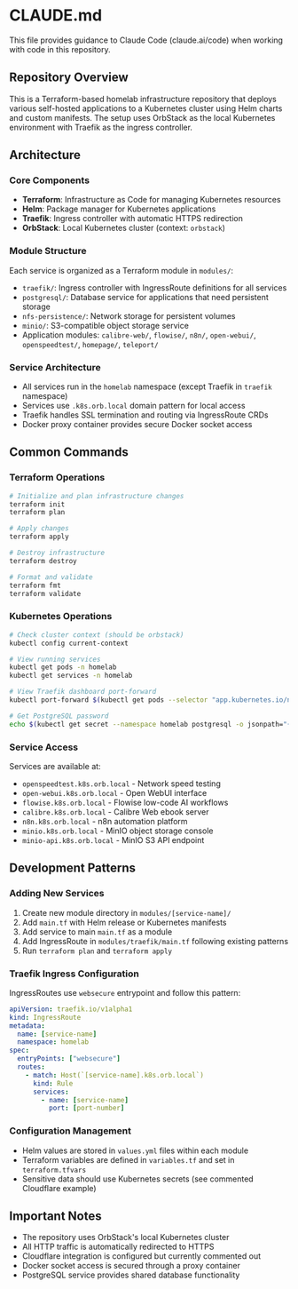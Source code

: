 # CLAUDE.md

This file provides guidance to Claude Code (claude.ai/code) when working with code in this repository.

## Repository Overview

This is a Terraform-based homelab infrastructure repository that deploys various self-hosted applications to a Kubernetes cluster using Helm charts and custom manifests. The setup uses OrbStack as the local Kubernetes environment with Traefik as the ingress controller.

## Architecture

### Core Components
- **Terraform**: Infrastructure as Code for managing Kubernetes resources
- **Helm**: Package manager for Kubernetes applications
- **Traefik**: Ingress controller with automatic HTTPS redirection
- **OrbStack**: Local Kubernetes cluster (context: `orbstack`)

### Module Structure
Each service is organized as a Terraform module in `modules/`:
- `traefik/`: Ingress controller with IngressRoute definitions for all services
- `postgresql/`: Database service for applications that need persistent storage  
- `nfs-persistence/`: Network storage for persistent volumes
- `minio/`: S3-compatible object storage service
- Application modules: `calibre-web/`, `flowise/`, `n8n/`, `open-webui/`, `openspeedtest/`, `homepage/`, `teleport/`

### Service Architecture
- All services run in the `homelab` namespace (except Traefik in `traefik` namespace)
- Services use `.k8s.orb.local` domain pattern for local access
- Traefik handles SSL termination and routing via IngressRoute CRDs
- Docker proxy container provides secure Docker socket access

## Common Commands

### Terraform Operations
```bash
# Initialize and plan infrastructure changes
terraform init
terraform plan

# Apply changes
terraform apply

# Destroy infrastructure
terraform destroy

# Format and validate
terraform fmt
terraform validate
```

### Kubernetes Operations
```bash
# Check cluster context (should be orbstack)
kubectl config current-context

# View running services
kubectl get pods -n homelab
kubectl get services -n homelab

# View Traefik dashboard port-forward
kubectl port-forward $(kubectl get pods --selector "app.kubernetes.io/name=traefik" --output=name --namespace=traefik) --namespace=traefik 8080:8080

# Get PostgreSQL password
echo $(kubectl get secret --namespace homelab postgresql -o jsonpath="{.data.postgres-password}" | base64 --decode)
```

### Service Access
Services are available at:
- `openspeedtest.k8s.orb.local` - Network speed testing
- `open-webui.k8s.orb.local` - Open WebUI interface  
- `flowise.k8s.orb.local` - Flowise low-code AI workflows
- `calibre.k8s.orb.local` - Calibre Web ebook server
- `n8n.k8s.orb.local` - n8n automation platform
- `minio.k8s.orb.local` - MinIO object storage console
- `minio-api.k8s.orb.local` - MinIO S3 API endpoint

## Development Patterns

### Adding New Services
1. Create new module directory in `modules/[service-name]/`
2. Add `main.tf` with Helm release or Kubernetes manifests
3. Add service to main `main.tf` as a module
4. Add IngressRoute in `modules/traefik/main.tf` following existing patterns
5. Run `terraform plan` and `terraform apply`

### Traefik Ingress Configuration
IngressRoutes use `websecure` entrypoint and follow this pattern:
```yaml
apiVersion: traefik.io/v1alpha1
kind: IngressRoute
metadata:
  name: [service-name]
  namespace: homelab
spec:
  entryPoints: ["websecure"]
  routes:
    - match: Host(`[service-name].k8s.orb.local`)
      kind: Rule
      services:
        - name: [service-name]
          port: [port-number]
```

### Configuration Management
- Helm values are stored in `values.yml` files within each module
- Terraform variables are defined in `variables.tf` and set in `terraform.tfvars`
- Sensitive data should use Kubernetes secrets (see commented Cloudflare example)

## Important Notes

- The repository uses OrbStack's local Kubernetes cluster
- All HTTP traffic is automatically redirected to HTTPS
- Cloudflare integration is configured but currently commented out
- Docker socket access is secured through a proxy container
- PostgreSQL service provides shared database functionality